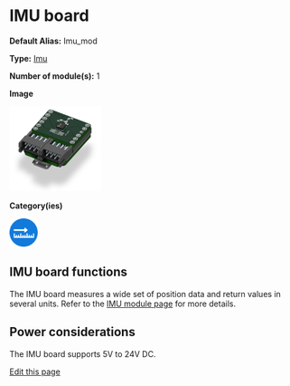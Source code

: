 # IMU board
<div class="cust_sheet" markdown="1">
<p class="cust_sheet-title" markdown="1"><strong>Default Alias:</strong> Imu_mod</p>
<p class="cust_sheet-title" markdown="1"><strong>Type:</strong> <a href="/_pages/modules/modules_list/imu.md">Imu</a></p>
<p class="cust_sheet-title" markdown="1"><strong>Number of module(s):</strong> 1</p>
<p class="cust_sheet-title" markdown="1"><strong>Image</strong></p>
<p class="cust_indent" markdown="1"><img height="150" src="/_assets/img/imu-module.png"></p>
<p class="cust_sheet-title" markdown="1"><strong>Category(ies)</strong></p>
<p class="cust_indent" markdown="1">
<img height="50" src="/_assets/img/sticker-sensor.png" title="Sensor">
</p>
</div>

## IMU board functions
The IMU board measures a wide set of position data and return values in several units. Refer to the [IMU module page](/_pages/high/modules_list/imu.md) for more details.

## Power considerations
The IMU board supports 5V to 24V DC.

<div class="cust_edit_page"><a href="https://github.com/Luos-io/doc/src/_pages/prototyping_boards/boards_list/imu.md">Edit this page</a></div>
